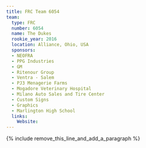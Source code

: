 ```yaml
---
title: FRC Team 6054
team:
  type: FRC
  number: 6054
  name: The Dukes
  rookie_year: 2016
  location: Alliance, Ohio, USA
  sponsors:
  - NEOFRA
  - PPG Industries
  - GM
  - Ritenour Group
  - Ventra - Salem
  - PJ3 Menagerie Farms
  - Mogadore Veterinary Hospital
  - Milano Auto Sales and Tire Center
  - Custom Signs
  - Graphics
  - Marlington High School
  links:
    Website:
---
```


{% include remove_this_line_and_add_a_paragraph %}